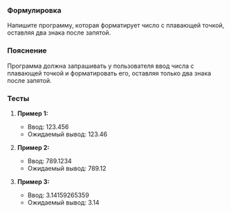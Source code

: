 
### Формулировка
Напишите программу, которая форматирует число с плавающей точкой, оставляя два знака после запятой.

### Пояснение
Программа должна запрашивать у пользователя ввод числа с плавающей точкой и форматировать его, оставляя только два знака после запятой.

### Тесты

1. **Пример 1:**
   - Ввод: 123.456
   - Ожидаемый вывод: 123.46

2. **Пример 2:**
   - Ввод: 789.1234
   - Ожидаемый вывод: 789.12

3. **Пример 3:**
   - Ввод: 3.14159265359
   - Ожидаемый вывод: 3.14

